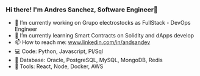 ### Hi there! I'm Andres Sanchez, Software Engineer👋

- 🔭 I’m currently working on Grupo electrostocks as FullStack - DevOps Engineer
- 🌱 I’m currently learning Smart Contracts on Solidity and dApps develop
- 📫 How to reach me: www.linkedin.com/in/andsandev
- 💻 Code: Python, Javascript, Pl/Sql
- 💽 Database: Oracle, PostgreSQL, MySQL, MongoDB, Redis
- 🔧 Tools: React, Node, Docker, AWS


<!--
**andressancap/andressancap** is a ✨ _special_ ✨ repository because its `README.md` (this file) appears on your GitHub profile.

Here are some ideas to get you started:

- 🔭 I’m currently working on ...
- 🌱 I’m currently learning ...
- 👯 I’m looking to collaborate on ...
- 🤔 I’m looking for help with ...
- 💬 Ask me about ...
- 📫 How to reach me: ...
- 😄 Pronouns: ...
- ⚡ Fun fact: ...
-->
